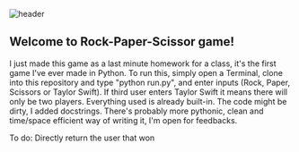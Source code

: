 ![header](https://images-wixmp-ed30a86b8c4ca887773594c2.wixmp.com/f/df923e33-bbb8-48ea-a920-cff62f09ddb8/debj5pm-065993f6-a73b-4254-9d09-cdd540cc76e8.png/v1/fill/w_1024,h_552,q_80,strp/rock_paper_scissors_header_for_github_by_mervenoyan_debj5pm-fullview.jpg?token=eyJ0eXAiOiJKV1QiLCJhbGciOiJIUzI1NiJ9.eyJzdWIiOiJ1cm46YXBwOiIsImlzcyI6InVybjphcHA6Iiwib2JqIjpbW3siaGVpZ2h0IjoiPD01NTIiLCJwYXRoIjoiXC9mXC9kZjkyM2UzMy1iYmI4LTQ4ZWEtYTkyMC1jZmY2MmYwOWRkYjhcL2RlYmo1cG0tMDY1OTkzZjYtYTczYi00MjU0LTlkMDktY2RkNTQwY2M3NmU4LnBuZyIsIndpZHRoIjoiPD0xMDI0In1dXSwiYXVkIjpbInVybjpzZXJ2aWNlOmltYWdlLm9wZXJhdGlvbnMiXX0.7MRhk95YLdt_EcmXWeT9nNbeTRXM70al7ud1eBMH8MA)
## Welcome to Rock-Paper-Scissor game!
I just made this game as a last minute homework for a class, it's the first game I've ever made in Python. To run this, simply open a Terminal, clone into this repository and type "python run.py", and enter inputs (Rock, Paper, Scissors or Taylor Swift). If third user enters Taylor Swift it means there will only be two players. 
Everything used is already built-in. 
The code might be dirty, I added docstrings. There's probably more pythonic, clean and time/space efficient way of writing it, I'm open for feedbacks.

To do:
Directly return the user that won
